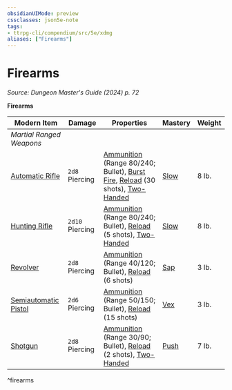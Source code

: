```yaml
---
obsidianUIMode: preview
cssclasses: json5e-note
tags:
- ttrpg-cli/compendium/src/5e/xdmg
aliases: ["Firearms"]
---
```

# Firearms
*Source: Dungeon Master's Guide (2024) p. 72* 

**Firearms**

| Modern Item | Damage | Properties | Mastery | Weight |
|-------------|--------|------------|---------|--------|
| *Martial Ranged Weapons* |
| [Automatic Rifle](Misc%20Files/CLI/compendium/items/automatic-rifle-xdmg.md) | `2d8` Piercing | [Ammunition](Misc%20Files/CLI/rules/item-properties.md#Ammunition) (Range 80/240; Bullet), [Burst Fire](Misc%20Files/CLI/rules/item-properties.md#Burst%20Fire), [Reload](Misc%20Files/CLI/rules/item-properties.md#Reload) (30 shots), [Two-Handed](Misc%20Files/CLI/rules/item-properties.md#Two-Handed) | [Slow](Misc%20Files/CLI/rules/item-mastery.md#Slow) | 8 lb. |
| [Hunting Rifle](Misc%20Files/CLI/compendium/items/hunting-rifle-xdmg.md) | `2d10` Piercing | [Ammunition](Misc%20Files/CLI/rules/item-properties.md#Ammunition) (Range 80/240; Bullet), [Reload](Misc%20Files/CLI/rules/item-properties.md#Reload) (5 shots), [Two-Handed](Misc%20Files/CLI/rules/item-properties.md#Two-Handed) | [Slow](Misc%20Files/CLI/rules/item-mastery.md#Slow) | 8 lb. |
| [Revolver](Misc%20Files/CLI/compendium/items/revolver-xdmg.md) | `2d8` Piercing | [Ammunition](Misc%20Files/CLI/rules/item-properties.md#Ammunition) (Range 40/120; Bullet), [Reload](Misc%20Files/CLI/rules/item-properties.md#Reload) (6 shots) | [Sap](Misc%20Files/CLI/rules/item-mastery.md#Sap) | 3 lb. |
| [Semiautomatic Pistol](Misc%20Files/CLI/compendium/items/semiautomatic-pistol-xdmg.md) | `2d6` Piercing | [Ammunition](Misc%20Files/CLI/rules/item-properties.md#Ammunition) (Range 50/150; Bullet), [Reload](Misc%20Files/CLI/rules/item-properties.md#Reload) (15 shots) | [Vex](Misc%20Files/CLI/rules/item-mastery.md#Vex) | 3 lb. |
| [Shotgun](Misc%20Files/CLI/compendium/items/shotgun-xdmg.md) | `2d8` Piercing | [Ammunition](Misc%20Files/CLI/rules/item-properties.md#Ammunition) (Range 30/90; Bullet), [Reload](Misc%20Files/CLI/rules/item-properties.md#Reload) (2 shots), [Two-Handed](Misc%20Files/CLI/rules/item-properties.md#Two-Handed) | [Push](Misc%20Files/CLI/rules/item-mastery.md#Push) | 7 lb. |
^firearms